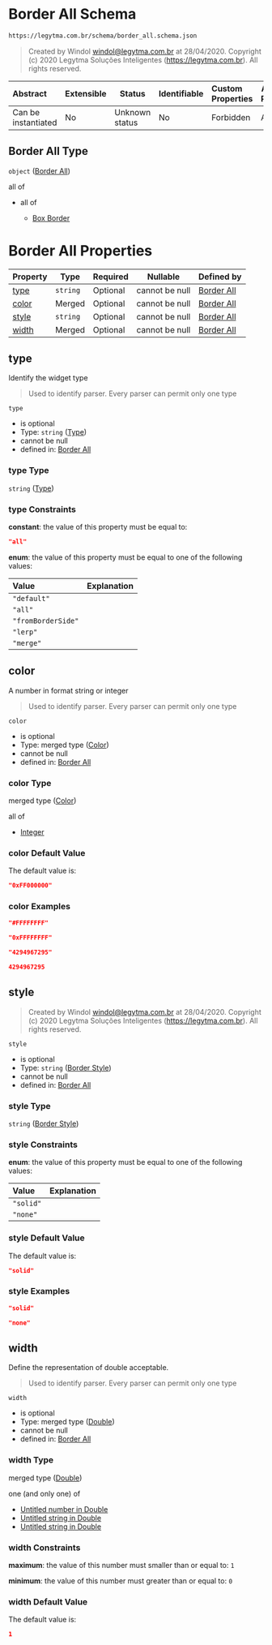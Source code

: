 # Border All Schema

```txt
https://legytma.com.br/schema/border_all.schema.json
```




> Created by Windol [windol@legytma.com.br](mailto:windol@legytma.com.br) at 28/04/2020.
> Copyright (c) 2020 Legytma Soluções Inteligentes (<https://legytma.com.br>). All rights reserved.
>

| Abstract            | Extensible | Status         | Identifiable | Custom Properties | Additional Properties | Access Restrictions | Defined In                                                                        |
| :------------------ | ---------- | -------------- | ------------ | :---------------- | --------------------- | ------------------- | --------------------------------------------------------------------------------- |
| Can be instantiated | No         | Unknown status | No           | Forbidden         | Allowed               | none                | [border_all.schema.json](../schema/border_all.schema.json "open original schema") |

## Border All Type

`object` ([Border All](border_all.md))

all of

-   all of

    -   [Box Border](border-allof-box-border.md "check type definition")

# Border All Properties

| Property        | Type     | Required | Nullable       | Defined by                                                                                                                          |
| :-------------- | -------- | -------- | -------------- | :---------------------------------------------------------------------------------------------------------------------------------- |
| [type](#type)   | `string` | Optional | cannot be null | [Border All](border_all-properties-type.md "https&#x3A;//legytma.com.br/schema/border_all.schema.json#/properties/type")            |
| [color](#color) | Merged   | Optional | cannot be null | [Border All](app_bar_theme-properties-color.md "https&#x3A;//legytma.com.br/schema/color.schema.json#/properties/color")            |
| [style](#style) | `string` | Optional | cannot be null | [Border All](border_all-properties-border-style.md "https&#x3A;//legytma.com.br/schema/border_style.schema.json#/properties/style") |
| [width](#width) | Merged   | Optional | cannot be null | [Border All](app_bar_theme-properties-double.md "https&#x3A;//legytma.com.br/schema/double.schema.json#/properties/width")          |

## type

Identify the widget type


> Used to identify parser. Every parser can permit only one type
>

`type`

-   is optional
-   Type: `string` ([Type](border_all-properties-type.md))
-   cannot be null
-   defined in: [Border All](border_all-properties-type.md "https&#x3A;//legytma.com.br/schema/border_all.schema.json#/properties/type")

### type Type

`string` ([Type](border_all-properties-type.md))

### type Constraints

**constant**: the value of this property must be equal to:

```json
"all"
```

**enum**: the value of this property must be equal to one of the following values:

| Value              | Explanation |
| :----------------- | ----------- |
| `"default"`        |             |
| `"all"`            |             |
| `"fromBorderSide"` |             |
| `"lerp"`           |             |
| `"merge"`          |             |

## color

A number in format string or integer


> Used to identify parser. Every parser can permit only one type
>

`color`

-   is optional
-   Type: merged type ([Color](app_bar_theme-properties-color.md))
-   cannot be null
-   defined in: [Border All](app_bar_theme-properties-color.md "https&#x3A;//legytma.com.br/schema/color.schema.json#/properties/color")

### color Type

merged type ([Color](app_bar_theme-properties-color.md))

all of

-   [Integer](color-allof-integer.md "check type definition")

### color Default Value

The default value is:

```json
"0xFF000000"
```

### color Examples

```json
"#FFFFFFFF"
```

```json
"0xFFFFFFFF"
```

```json
"4294967295"
```

```json
4294967295
```

## style




> Created by Windol [windol@legytma.com.br](mailto:windol@legytma.com.br) at 28/04/2020.
> Copyright (c) 2020 Legytma Soluções Inteligentes (<https://legytma.com.br>). All rights reserved.
>

`style`

-   is optional
-   Type: `string` ([Border Style](border_all-properties-border-style.md))
-   cannot be null
-   defined in: [Border All](border_all-properties-border-style.md "https&#x3A;//legytma.com.br/schema/border_style.schema.json#/properties/style")

### style Type

`string` ([Border Style](border_all-properties-border-style.md))

### style Constraints

**enum**: the value of this property must be equal to one of the following values:

| Value     | Explanation |
| :-------- | ----------- |
| `"solid"` |             |
| `"none"`  |             |

### style Default Value

The default value is:

```json
"solid"
```

### style Examples

```json
"solid"
```

```json
"none"
```

## width

Define the representation of double acceptable.


> Used to identify parser. Every parser can permit only one type
>

`width`

-   is optional
-   Type: merged type ([Double](app_bar_theme-properties-double.md))
-   cannot be null
-   defined in: [Border All](app_bar_theme-properties-double.md "https&#x3A;//legytma.com.br/schema/double.schema.json#/properties/width")

### width Type

merged type ([Double](app_bar_theme-properties-double.md))

one (and only one) of

-   [Untitled number in Double](double-oneof-0.md "check type definition")
-   [Untitled string in Double](double-oneof-1.md "check type definition")
-   [Untitled string in Double](double-oneof-2.md "check type definition")

### width Constraints

**maximum**: the value of this number must smaller than or equal to: `1`

**minimum**: the value of this number must greater than or equal to: `0`

### width Default Value

The default value is:

```json
1
```
